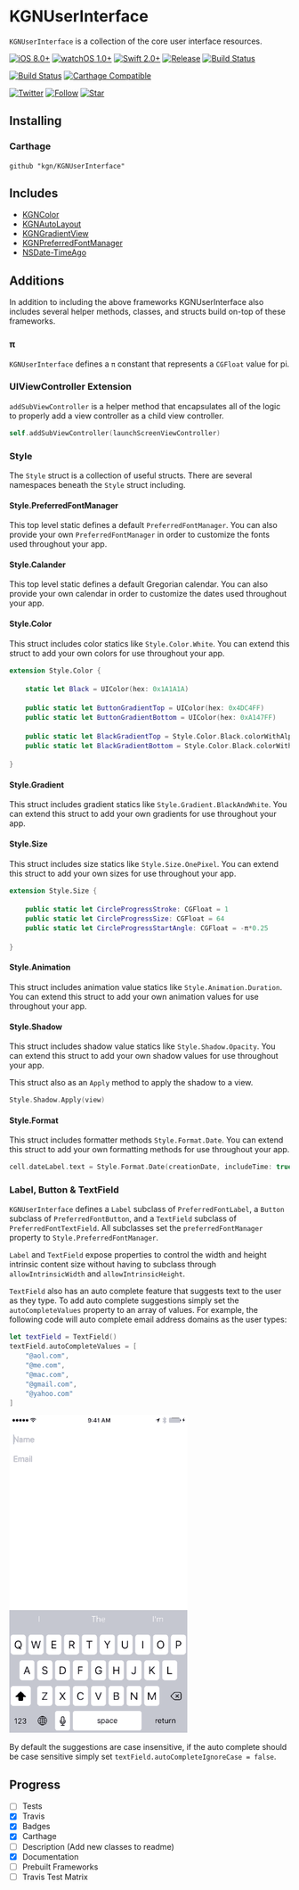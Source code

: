 # KGNUserInterface

`KGNUserInterface` is a collection of the core user interface resources.

[![iOS 8.0+](http://img.shields.io/badge/iOS-8.0%2B-blue.svg)]()
[![watchOS 1.0+](http://img.shields.io/badge/watchOS-1.0%2B-blue.svg)]()
[![Swift 2.0+](http://img.shields.io/badge/Swift-2.0-blue.svg)]()
[![Release](https://img.shields.io/github/release/kgn/KGNUserInterface.svg)](/releases)
[![Build Status](http://img.shields.io/badge/License-MIT-lightgrey.svg)](/LICENSE)

[![Build Status](https://travis-ci.org/kgn/KGNUserInterface.svg)](https://travis-ci.org/kgn/KGNUserInterface)
[![Carthage Compatible](https://img.shields.io/badge/Carthage-Compatible-4BC51D.svg)](https://github.com/Carthage/Carthage)

[![Twitter](https://img.shields.io/badge/Twitter-@iamkgn-55ACEE.svg)](http://twitter.com/iamkgn)
[![Follow](https://img.shields.io/github/followers/kgn.svg?style=social&label=Follow%20%40kgn)](https://github.com/kgn)
[![Star](https://img.shields.io/github/stars/kgn/KGNUserInterface.svg?style=social&label=Star)](https://github.com/kgn/KGNUserInterface)

## Installing

### Carthage
```
github "kgn/KGNUserInterface"
```

## Includes

- [KGNColor](https://github.com/kgn/KGNColor)
- [KGNAutoLayout](https://github.com/kgn/KGNAutoLayout)
- [KGNGradientView](https://github.com/kgn/KGNGradientView)
- [KGNPreferredFontManager](https://github.com/kgn/KGNPreferredFontManager)
- [NSDate-TimeAgo](https://github.com/kgn/NSDate-TimeAgo)

## Additions

In addition to including the above frameworks KGNUserInterface also includes several helper methods, classes, and structs build on-top of these frameworks.

### π

`KGNUserInterface` defines a `π` constant that represents a `CGFloat` value for pi.

### UIViewController Extension

`addSubViewController` is a helper method that encapsulates all of the logic to properly add a view controller as a child view controller.

``` Swift
self.addSubViewController(launchScreenViewController)
```

### Style

The `Style` struct is a collection of useful structs. There are several namespaces beneath the `Style` struct including.

#### Style.PreferredFontManager

This top level static defines a default `PreferredFontManager`. You can also provide your own `PreferredFontManager` in order to customize the fonts used throughout your app.

#### Style.Calander

This top level static defines a default Gregorian calendar. You can also provide your own calendar in order to customize the dates used throughout your app.

#### Style.Color

This struct includes color statics like `Style.Color.White`. You can extend this struct to add your own colors for use throughout your app.

``` Swift
extension Style.Color {

    static let Black = UIColor(hex: 0x1A1A1A)

    public static let ButtonGradientTop = UIColor(hex: 0x4DC4FF)
    public static let ButtonGradientBottom = UIColor(hex: 0xA147FF)

    public static let BlackGradientTop = Style.Color.Black.colorWithAlphaComponent(0)
    public static let BlackGradientBottom = Style.Color.Black.colorWithAlphaComponent(0.5)

}
```

#### Style.Gradient

This struct includes gradient statics like `Style.Gradient.BlackAndWhite`. You can extend this struct to add your own gradients for use throughout your app.

#### Style.Size

This struct includes size statics like `Style.Size.OnePixel`. You can extend this struct to add your own sizes for use throughout your app.

``` Swift
extension Style.Size {

    public static let CircleProgressStroke: CGFloat = 1
    public static let CircleProgressSize: CGFloat = 64
    public static let CircleProgressStartAngle: CGFloat = -π*0.25

}
```

#### Style.Animation

This struct includes animation value statics like `Style.Animation.Duration`. You can extend this struct to add your own animation values for use throughout your app.

#### Style.Shadow

This struct includes shadow value statics like `Style.Shadow.Opacity`. You can extend this struct to add your own shadow values for use throughout your app.

This struct also as an `Apply` method to apply the shadow to a view.

``` Swift
Style.Shadow.Apply(view)
```

#### Style.Format

This struct includes formatter methods `Style.Format.Date`. You can extend this struct to add your own formatting methods for use throughout your app.

``` Swift
cell.dateLabel.text = Style.Format.Date(creationDate, includeTime: true)
```
### Label, Button & TextField

`KGNUserInterface` defines a `Label` subclass of `PreferredFontLabel`, a `Button` subclass of `PreferredFontButton`, and a `TextField` subclass of `PreferredFontTextField`. All subclasses set the `preferredFontManager` property to `Style.PreferredFontManager`.

`Label` and `TextField` expose properties to control the width and height intrinsic content size without having to subclass through `allowIntrinsicWidth` and `allowIntrinsicHeight`.

`TextField` also has an auto complete feature that suggests text to the user as they type. To add auto complete suggestions simply set the `autoCompleteValues` property to an array of values. For example, the following code will auto complete email address domains as the user types:

``` Swift
let textField = TextField()
textField.autoCompleteValues = [
    "@aol.com",
    "@me.com",
    "@mac.com",
    "@gmail.com",
    "@yahoo.com"
]
```

![Auto Complete Email](AutoComplete.gif)

By default the suggestions are case insensitive, if the auto complete should be case sensitive simply set `textField.autoCompleteIgnoreCase = false`.

## Progress
- [ ] Tests
- [X] Travis
- [X] Badges
- [X] Carthage
- [ ] Description (Add new classes to readme)
- [X] Documentation
- [ ] Prebuilt Frameworks
- [ ] Travis Test Matrix
